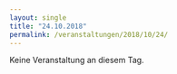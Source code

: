 ```yaml
---
layout: single
title: "24.10.2018"
permalink: /veranstaltungen/2018/10/24/
---
```


Keine Veranstaltung an diesem Tag.
